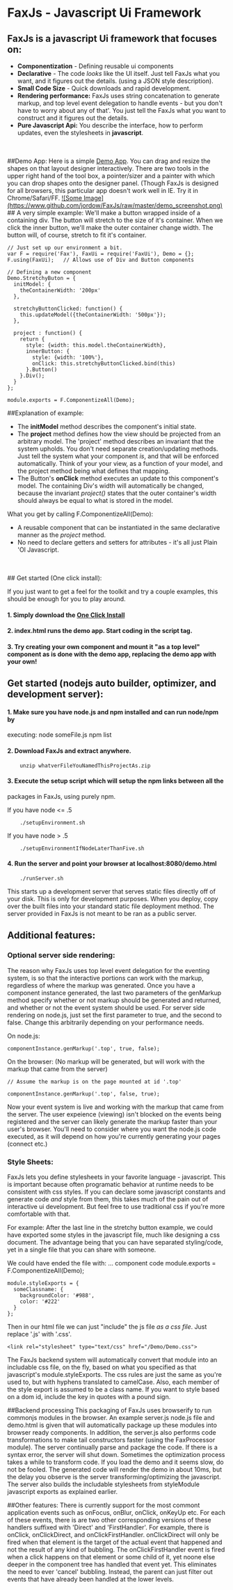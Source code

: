 # FaxJs - Javascript Ui Framework

##  FaxJs is a javascript Ui framework that focuses on:
* **Componentization** - Defining reusable ui components
* **Declarative** - The code *looks* like the UI itself. Just tell FaxJs what you want, and it figures out the details. (using a JSON style description).
* **Small Code Size** - Quick downloads and rapid development.
* **Rendering performance:** FaxJs uses string concatenation to generate markup, and top level event delegation to handle events - but you don't have to worry about any of that'. You just tell the FaxJs what you want to construct and it figures out the details.
* **Pure Javascript Api:** You describe the interface, how to perform updates, even the stylesheets in **javascript**.

<br>

<br>
##Demo App:
Here is a simple <a href='http://jordow.github.com/FaxJs/'>Demo App</a>.
You can drag and resize the shapes on that layout designer interactively. There
are two tools in the upper right hand of the tool box, a pointer/sizer and a
painter with which you can drop shapes onto the designer panel. (Though FaxJs is designed for
all browsers, this particular app doesn't work well in IE. Try it in Chrome/Safari/FF.

<a href='http://jordow.github.com/FaxJs/'>
![Some Image](https://www.github.com/jordow/FaxJs/raw/master/demo_screenshot.png)
</a>

<br>
## A very simple example:
We'll make a button wrapped inside of a containing div. The button will stretch to the size of it's container. When we click the inner button, we'll make the outer container change width. The button will, of course, stretch to fit it's container.

    // Just set up our environment a bit.
    var F = require('Fax'), FaxUi = require('FaxUi'), Demo = {};
    F.using(FaxUi);   // Allows use of Div and Button components

    // Defining a new component
    Demo.StretchyButon = {
      initModel: {
        theContainerWidth: '200px'
      },

      stretchyButtonClicked: function() {
        this.updateModel({theContainerWidth: '500px'});
      },

      project : function() {
        return {
          style: {width: this.model.theContainerWidth},
          innerButton: {
            style: {width: '100%'},
            onClick: this.stretchyButtonClicked.bind(this)
          }.Button()
        }.Div();
      }
    };

    module.exports = F.ComponentizeAll(Demo);



##Explanation of example:

* The **initModel** method describes the component's initial state.
* The **project** method defines how the view should be projected from an arbitrary model.
  The 'project' method describes an invariant that the system upholds. You don't need
  separate creation/updating methods. Just tell the system what your component *is*,
  and that will be enforced automatically. Think of your your view, as a function of
  your model, and the project method being what defines that mapping.
* The Button's **onClick** method executes an update to this component's model. The
  containing Div's width will automatically be changed, because the invariant 
  *project()* states that the outer container's width should always be equal to what is
  stored in the model.
 
What you get by calling F.ComponentizeAll(Demo):

* A reusable component that can be instantiated in the same declarative manner as the *project* method.
* No need to declare getters and setters for attributes - it's all just Plain 'Ol Javascript.


<br>
<br>
## Get started  (One click install):

If you just want to get a feel for the toolkit and try a couple examples, this should be enough for you to play around.

#### 1. Simply download the <a href='https://github.com/jordow/FaxJs/blob/gh-pages/EasySetup_JustOpenMeAndStartHacking.zip?raw=true'>One Click Install</a>

#### 2. index.html runs the demo app. Start coding in the script tag.

#### 3. Try creating your own component and mount it "as a top level" component as is done with the demo app, replacing the demo app with your own!


## Get started  (nodejs auto builder, optimizer, and development server):

#### 1. Make sure you have node.js and npm installed and can run node/npm by
executing:
         node someFile.js
         npm list
         

#### 2. Download FaxJs and extract anywhere.

        unzip whatverFileYouNamedThisProjectAs.zip
        
#### 3. Execute the setup script which will setup the npm links between all the
packages in FaxJs, using purely npm.

  If you have node <= .5

        ./setupEnvironment.sh
        
  If you have node > .5

        ./setupEnvironmentIfNodeLaterThanFive.sh
        

#### 4. Run the server and point your browser at localhost:8080/demo.html

        ./runServer.sh
        
This starts up a development server that serves static files directly off of your
disk. This is only for development purposes. When you deploy, copy over the built
files into your standard static file deployment method. The server provided in
FaxJs is not meant to be ran as a public server.
        

## Additional features:

### Optional server side rendering:
The reason why FaxJs uses top level event delegation for the eventing system, is so
that the interactive portions can work with the markup, regardless of where the
markup was generated. Once you have a component instance generated, the last two
parameters of the genMarkup method specify whether or not markup should be generated
and returned, and whether or not the event system should be used.
For server side rendering on node.js, just set the first parameter to true, and the
second to false. Change this arbitrarily depending on your performance needs.

On node.js:

    componentInstance.genMarkup('.top', true, false);
    
On the browser: (No markup will be generated, but will work with the markup that
came from the server)

    // Assume the markup is on the page mounted at id '.top'

    componentInstance.genMarkup('.top', false, true);

Now your event system is live and working with the markup that came from the server.
The user expeience (viewing) isn't blocked on the events being registered and the
server can likely generate the markup faster than your user's browser. You'll need
to consider where you want the node.js code executed, as it will depend on how you're
currently generating your pages (connect etc.)

### Style Sheets:

FaxJs lets you define stylesheets in your favorite language - javascript. This
is important because often programatic behavior at runtime needs to be consistent
with css styles. If you can declare some javascript constants and generate code *and*
style from them, this takes much of the pain out of interactive ui development.
But feel free to use traditional css if you're more comfortable with that.

For example:
After the last line in the stretchy button example, we could have exported some
styles in the javascript file, much like designing a css document. The advantage
being that you can have separated styling/code, yet in a single file that you can
share with someone.

We could have ended the file with:
    ... component code
    module.exports = F.ComponentizeAll(Demo);
    
    module.styleExports = {
      someClassname: {
        backgroundColor: '#988',
        color: '#222'
      }
    };

Then in our html file we can just "include" the js file *as a css file*. Just
replace '.js' with '.css'.

    <link rel="stylesheet" type="text/css" href="/Demo/Demo.css">

The FaxJs backend system will automatically convert that module into an
includable css file, on the fly, based on what you specified as that
javascript's module.styleExports. The css rules are just the same as you're used
to, but with hyphens translated to camelCase. Also, each member of the style
export is assumed to be a class name. If you want to style based on a dom id,
include the key in quotes with a pound sign.

    
##Backend processing
This packaging of FaxJs uses browserify to run commonjs modules in the browser. An
example server.js node.js file and demo.html is given that will automatically
package up these modules into browser ready components. In addition, the
server.js also performs code transformations to make tail constructors faster
(using the FaxProcessor module).
The server continually parse and package the code. If there is a syntax error,
the server will shut down. Sometimes the optimization process takes a while to
transform code. If you load the demo and it seems slow, do not be fooled. The
generated code will render the demo in about 10ms, but the delay you observe is
the server transforming/optimizing the javascript.
The server also builds the includable stylesheets from styleModule javascript
exports as explained earlier.


##Other features:
There is currently support for the most commont application events such as onFocus,
onBlur, onClick, onKeyUp etc. For each of these events, there is are two other
corresponding versions of these handlers suffixed with 'Direct' and 'FirstHandler'.
For example, there is onClick, onClickDirect, and onClickFirstHandler. onClickDirect
will only be fired when that element is the target of the actual event that happened
and not the result of any kind of bubbling. The onClickFirstHandler event is fired
when a click happens on that element or some child of it, yet noone else deeper in
the component tree has handled that event yet. This eliminates the need to ever
'cancel' bubbling. Instead, the parent can just filter out events that have already
been handled at the lower levels.






